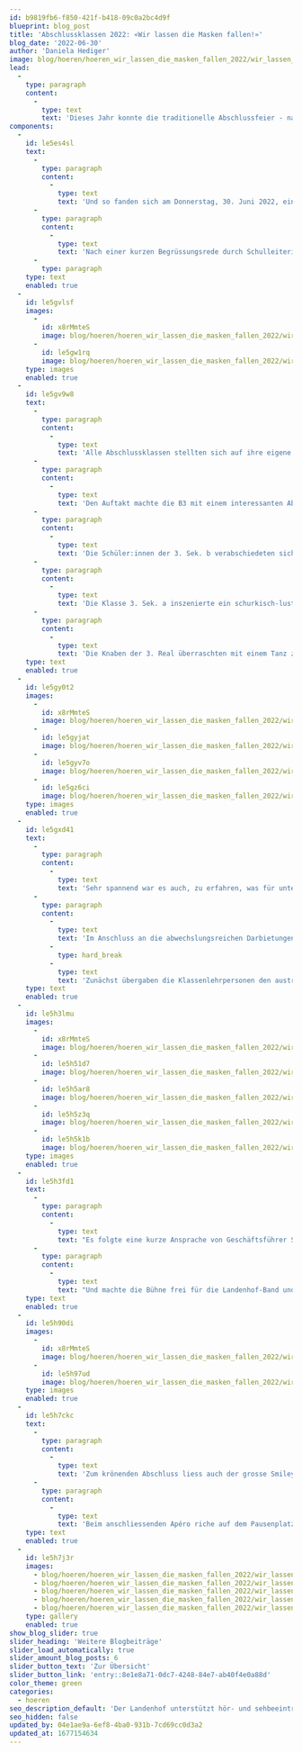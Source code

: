 ```yaml
---
id: b9819fb6-f850-421f-b418-09c0a2bc4d9f
blueprint: blog_post
title: 'Abschlussklassen 2022: «Wir lassen die Masken fallen!»'
blog_date: '2022-06-30'
author: 'Daniela Hediger'
image: blog/hoeren/hoeren_wir_lassen_die_masken_fallen_2022/wir_lassen_die_masken_fallen_2022-front.jpeg
lead:
  -
    type: paragraph
    content:
      -
        type: text
        text: 'Dieses Jahr konnte die traditionelle Abschlussfeier - nach 2 Jahren Pause - endlich wieder im grossen Rahmen stattfinden. Zur grossen Freude aller! Passend zum Titel «Wir lassen die Masken fallen» musste dieses Mal niemand mehr eine Maske tragen. Umso fröhlicher und ausgelassener war die Stimmung.'
components:
  -
    id: le5es4sl
    text:
      -
        type: paragraph
        content:
          -
            type: text
            text: 'Und so fanden sich am Donnerstag, 30. Juni 2022, einem wunderbaren Sommermorgen, in der Turnhalle zahlreich Eltern austretender Schüler:innen, Lehrpersonen, Schüler:innen anderer Klassen und Landenhof-Mitarbeitende ein.'
      -
        type: paragraph
        content:
          -
            type: text
            text: 'Nach einer kurzen Begrüssungsrede durch Schulleiterin Daniela Hediger führten Schülerin Elena Huber und Schüler Patrik Kerényi charmant durch die Feier.'
      -
        type: paragraph
    type: text
    enabled: true
  -
    id: le5gvlsf
    images:
      -
        id: x8rMmteS
        image: blog/hoeren/hoeren_wir_lassen_die_masken_fallen_2022/wir_lassen_die_masken_fallen_2022-01.jpg
      -
        id: le5gw1rq
        image: blog/hoeren/hoeren_wir_lassen_die_masken_fallen_2022/wir_lassen_die_masken_fallen_2022-14.jpg
    type: images
    enabled: true
  -
    id: le5gv9w8
    text:
      -
        type: paragraph
        content:
          -
            type: text
            text: 'Alle Abschlussklassen stellten sich auf ihre eigene und persönliche Art vor und gaben in vielfältigen Präsentationen Einblick in ihre Zeit am Landenhof.'
      -
        type: paragraph
        content:
          -
            type: text
            text: 'Den Auftakt machte die B3 mit einem interessanten Abriss über Herkunft und Bedeutung von Masken in der Menschheitsgeschichte. So erfuhren die Zuschauer:innen beispielsweise, warum Pestmasken einen Schnabel haben und Superhelden eine Maske tragen. Ihre Erklärungen untermalten die Bez-Schüler:innen mit Bildern und echten Masken aus der privaten Sammlung ihrer Klassenlehrerin.'
      -
        type: paragraph
        content:
          -
            type: text
            text: 'Die Schüler:innen der 3. Sek. b verabschiedeten sich mit einem Tanz, den sie zusammen mit einer Brückenjahr-Schülerin eingeübt hatten. '
      -
        type: paragraph
        content:
          -
            type: text
            text: 'Die Klasse 3. Sek. a inszenierte ein schurkisch-lustiges Theater um einen Banküberfall, bei dem die maskierten Räuber:innen fälschlicherweise in einem Blumenladen landen. Die witzigen und unvorhersehbaren Wendungen brachten das Publikum immer wieder zum Lachen.'
      -
        type: paragraph
        content:
          -
            type: text
            text: 'Die Knaben der 3. Real überraschten mit einem Tanz zu dritt!'
    type: text
    enabled: true
  -
    id: le5gy0t2
    images:
      -
        id: x8rMmteS
        image: blog/hoeren/hoeren_wir_lassen_die_masken_fallen_2022/wir_lassen_die_masken_fallen_2022-02.jpg
      -
        id: le5gyjat
        image: blog/hoeren/hoeren_wir_lassen_die_masken_fallen_2022/wir_lassen_die_masken_fallen_2022-03.jpg
      -
        id: le5gyv7o
        image: blog/hoeren/hoeren_wir_lassen_die_masken_fallen_2022/wir_lassen_die_masken_fallen_2022-05.jpg
      -
        id: le5gz6ci
        image: blog/hoeren/hoeren_wir_lassen_die_masken_fallen_2022/wir_lassen_die_masken_fallen_2022-06.jpg
    type: images
    enabled: true
  -
    id: le5gxd41
    text:
      -
        type: paragraph
        content:
          -
            type: text
            text: 'Sehr spannend war es auch, zu erfahren, was für unterschiedliche Ausbildungen und Anschlusslösungen die Schüler:innen nach ihrer Landenhof-Zeit antreten werden.'
      -
        type: paragraph
        content:
          -
            type: text
            text: 'Im Anschluss an die abwechslungsreichen Darbietungen folgte der offizielle Teil.'
          -
            type: hard_break
          -
            type: text
            text: 'Zunächst übergaben die Klassenlehrpersonen den austretenden Schüler:innen die Zeugnisse. Von der Schulleitung gab es eine Rose. Und auf einmal machte sich bei allen eine gewisse Wehmut darüber breit, dass die obligatorische Schulzeit nun definitiv zu Ende war.'
    type: text
    enabled: true
  -
    id: le5h3lmu
    images:
      -
        id: x8rMmteS
        image: blog/hoeren/hoeren_wir_lassen_die_masken_fallen_2022/wir_lassen_die_masken_fallen_2022-08.jpeg
      -
        id: le5h51d7
        image: blog/hoeren/hoeren_wir_lassen_die_masken_fallen_2022/wir_lassen_die_masken_fallen_2022-09.jpg
      -
        id: le5h5ar8
        image: blog/hoeren/hoeren_wir_lassen_die_masken_fallen_2022/wir_lassen_die_masken_fallen_2022-10.jpg
      -
        id: le5h5z3q
        image: blog/hoeren/hoeren_wir_lassen_die_masken_fallen_2022/wir_lassen_die_masken_fallen_2022-11.jpeg
      -
        id: le5h5k1b
        image: blog/hoeren/hoeren_wir_lassen_die_masken_fallen_2022/wir_lassen_die_masken_fallen_2022-12.jpg
    type: images
    enabled: true
  -
    id: le5h3fd1
    text:
      -
        type: paragraph
        content:
          -
            type: text
            text: "Es folgte eine kurze Ansprache von Geschäftsführer Stefan Buchmüller. Dieser bedankte sich herzlich bei allen, welche den Landenhof im Schuljahr 2021/22 in irgendeiner Form mitgestaltet, mitgetragen oder unterstützt hatten: bei den Schüler:innen, deren Eltern und allen Mitarbeitenden. Mit den besten Wünschen für schöne, unbeschwerte und erholsame Sommerferien und einen guten Start ins neue Schuljahr respektive in den neuen Lebensabschnitt schloss Stefan Buchmüller den offiziellen Teil ab. \_"
      -
        type: paragraph
        content:
          -
            type: text
            text: "Und machte die Bühne frei für die Landenhof-Band und die austretenden Schüler:innen, die sich mit dem Song «Faded» von Alan Walker vom Publikum verabschiedeten. \_"
    type: text
    enabled: true
  -
    id: le5h90di
    images:
      -
        id: x8rMmteS
        image: blog/hoeren/hoeren_wir_lassen_die_masken_fallen_2022/wir_lassen_die_masken_fallen_2022-07.jpg
      -
        id: le5h97ud
        image: blog/hoeren/hoeren_wir_lassen_die_masken_fallen_2022/wir_lassen_die_masken_fallen_2022-13.jpg
    type: images
    enabled: true
  -
    id: le5h7ckc
    text:
      -
        type: paragraph
        content:
          -
            type: text
            text: 'Zum krönenden Abschluss liess auch der grosse Smiley, welcher hoch über den Köpfen der Schüler:innen schwebte, noch seine Masken fallen. Als Symbol für ein wahrlich intensives und bewegtes Schuljahr, das zu Ende ging.'
      -
        type: paragraph
        content:
          -
            type: text
            text: 'Beim anschliessenden Apéro riche auf dem Pausenplatz konnten sich die Schüler:innen, Eltern und Lehrpersonen bei schönstem Wetter gebührend voneinander verabschieden.'
    type: text
    enabled: true
  -
    id: le5h7j3r
    images:
      - blog/hoeren/hoeren_wir_lassen_die_masken_fallen_2022/wir_lassen_die_masken_fallen_2022-15.jpg
      - blog/hoeren/hoeren_wir_lassen_die_masken_fallen_2022/wir_lassen_die_masken_fallen_2022-16.jpg
      - blog/hoeren/hoeren_wir_lassen_die_masken_fallen_2022/wir_lassen_die_masken_fallen_2022-17.jpg
      - blog/hoeren/hoeren_wir_lassen_die_masken_fallen_2022/wir_lassen_die_masken_fallen_2022-18.jpg
      - blog/hoeren/hoeren_wir_lassen_die_masken_fallen_2022/wir_lassen_die_masken_fallen_2022-front.jpeg
    type: gallery
    enabled: true
show_blog_slider: true
slider_heading: 'Weitere Blogbeiträge'
slider_load_automatically: true
slider_amount_blog_posts: 6
slider_button_text: 'Zur Übersicht'
slider_button_link: 'entry::8e1e8a71-0dc7-4248-84e7-ab40f4e0a88d'
color_theme: green
categories:
  - hoeren
seo_description_default: 'Der Landenhof unterstützt hör- und sehbeeinträchtigte Kinder & Jugendliche in ihrem selbstbestimmten Leben durch Förderung ihrer Fähigkeiten & Entwicklung'
seo_hidden: false
updated_by: 04e1ae9a-6ef8-4ba0-931b-7cd69cc0d3a2
updated_at: 1677154634
---
```

